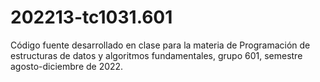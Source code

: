 # 202213-tc1031.601
Código fuente desarrollado en clase para la materia de Programación de estructuras de datos y algoritmos fundamentales, grupo 601, semestre agosto-diciembre de 2022.

